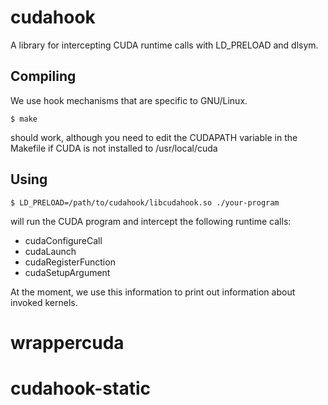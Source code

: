 cudahook
========

A library for intercepting CUDA runtime calls with LD_PRELOAD and dlsym.

Compiling
---------

We use hook mechanisms that are specific to GNU/Linux.

    $ make

should work, although you need to edit the CUDAPATH variable in the Makefile if CUDA is not installed to /usr/local/cuda

Using
-----

    $ LD_PRELOAD=/path/to/cudahook/libcudahook.so ./your-program
   
will run the CUDA program and intercept the following runtime calls:

   * cudaConfigureCall
   * cudaLaunch
   * cudaRegisterFunction
   * cudaSetupArgument

At the moment, we use this information to print out information about invoked kernels.
# wrappercuda
# cudahook-static
